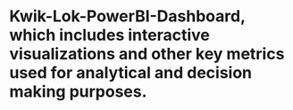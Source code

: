 # Kwik-Lok-PowerBI-Dashboard, which includes interactive visualizations and other key metrics used for analytical and decision making purposes. 

